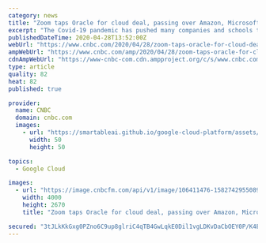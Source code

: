 ```yaml
---
category: news
title: "Zoom taps Oracle for cloud deal, passing over Amazon, Microsoft"
excerpt: "The Covid-19 pandemic has pushed many companies and schools to remote work, which allowed Zoom to emerge as a key player. The videoconferencing software company last week surpassed 300 million daily users,"
publishedDateTime: 2020-04-28T13:52:00Z
webUrl: "https://www.cnbc.com/2020/04/28/zoom-taps-oracle-for-cloud-deal-passing-over-amazon-microsoft.html"
ampWebUrl: "https://www.cnbc.com/amp/2020/04/28/zoom-taps-oracle-for-cloud-deal-passing-over-amazon-microsoft.html"
cdnAmpWebUrl: "https://www-cnbc-com.cdn.ampproject.org/c/s/www.cnbc.com/amp/2020/04/28/zoom-taps-oracle-for-cloud-deal-passing-over-amazon-microsoft.html"
type: article
quality: 82
heat: 82
published: true

provider:
  name: CNBC
  domain: cnbc.com
  images:
    - url: "https://smartableai.github.io/google-cloud-platform/assets/images/organizations/cnbc.com-50x50.jpg"
      width: 50
      height: 50

topics:
  - Google Cloud

images:
  - url: "https://image.cnbcfm.com/api/v1/image/106411476-1582742955089gettyimages-1173631560.jpeg?v=1585759755"
    width: 4000
    height: 2670
    title: "Zoom taps Oracle for cloud deal, passing over Amazon, Microsoft"

secured: "3tJLkKkGxg0PZno6C9up8glriC4qTB4GwLqkE0Dil1vgLDKvDaCbOEY0P/K4Ej6wLAgJWOQ2qeLyUMQnFRaEy8ZwKL12TojsA9AV+ZBIQHULPzKnRYAvUuuWIfF2tWVAm8wxUOGmBJiA2BVGytfmDV89YGItFFcsuODD7X1SOuyWBGOxk9QeVV6vfNzDfxDW+oXOyF/RcB3PJF+LVWYYnuijlfc4YfViQW8PEYrUFbR7EVag60OIjiGm1+LZzppGG7Mu0Q/El/XjVUOoyrWEr7N05RQ4EuXoZb5UrxtV2S5HQ/Z8ozmzRCKonQfowqX1;A5NVNp8CB1QtqJkviD3ctg=="
---
```


